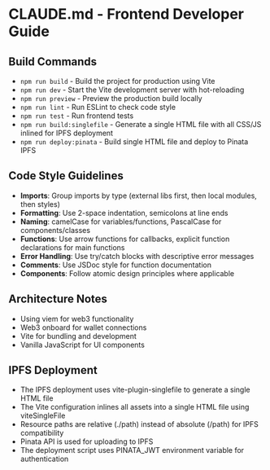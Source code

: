# CLAUDE.md - Frontend Developer Guide

## Build Commands
- `npm run build` - Build the project for production using Vite
- `npm run dev` - Start the Vite development server with hot-reloading
- `npm run preview` - Preview the production build locally
- `npm run lint` - Run ESLint to check code style
- `npm run test` - Run frontend tests
- `npm run build:singlefile` - Generate a single HTML file with all CSS/JS inlined for IPFS deployment
- `npm run deploy:pinata` - Build single HTML file and deploy to Pinata IPFS

## Code Style Guidelines
- **Imports**: Group imports by type (external libs first, then local modules, then styles)
- **Formatting**: Use 2-space indentation, semicolons at line ends
- **Naming**: camelCase for variables/functions, PascalCase for components/classes
- **Functions**: Use arrow functions for callbacks, explicit function declarations for main functions
- **Error Handling**: Use try/catch blocks with descriptive error messages
- **Comments**: Use JSDoc style for function documentation
- **Components**: Follow atomic design principles where applicable

## Architecture Notes
- Using viem for web3 functionality
- Web3 onboard for wallet connections
- Vite for bundling and development
- Vanilla JavaScript for UI components

## IPFS Deployment
- The IPFS deployment uses vite-plugin-singlefile to generate a single HTML file
- The Vite configuration inlines all assets into a single HTML file using viteSingleFile
- Resource paths are relative (./path) instead of absolute (/path) for IPFS compatibility
- Pinata API is used for uploading to IPFS
- The deployment script uses PINATA_JWT environment variable for authentication